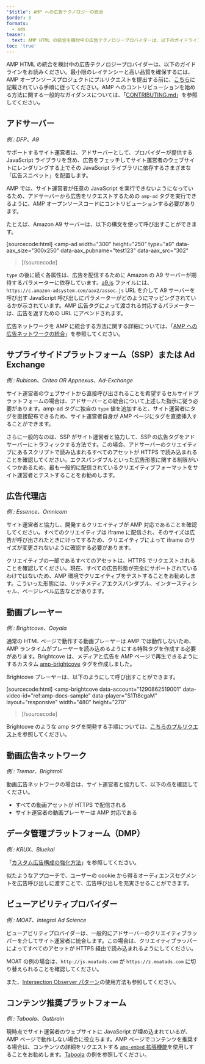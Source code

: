 ```yaml
---
'$title': AMP への広告テクノロジーの統合
$order: 3
formats:
  - ads
teaser:
  text: AMP HTML の統合を検討中の広告テクノロジープロバイダーは、以下のガイドラインをお読みください。
toc: 'true'
---
```


<!--
This file is imported from https://github.com/ampproject/amphtml/blob/master/ads/_integration-guide.md.
Please do not change this file.
If you have found a bug or an issue please
have a look and request a pull request there.
-->

AMP HTML の統合を検討中の広告テクノロジープロバイダーは、以下のガイドラインをお読みください。最小限のレイテンシーと高い品質を確保するには、AMP オープンソースプロジェクトにプルリクエストを提出する前に、[こちら](https://github.com/ampproject/amphtml/blob/master/ads/../3p/README.md#ads)に記載されている手順に従ってください。AMP へのコントリビューションを始める方法に関する一般的なガイダンスについては、「[CONTRIBUTING.md](https://github.com/ampproject/amphtml/blob/master/ads/../CONTRIBUTING.md)」を参照してください。

## アドサーバー <a name="ad-server"></a>

_例 : DFP、A9_

サポートするサイト運営者は、アドサーバーとして、プロバイダーが提供する JavaScript ライブラリを含め、広告をフェッチしてサイト運営者のウェブサイトにレンダリングする上でその JavaScript ライブラリに依存するさまざまな「広告スニペット」を配置します。

AMP では、サイト運営者が任意の JavaScript を実行できないようになっているため、アドサーバーから広告をリクエストするための `amp-ad` タグを実行できるように、AMP オープンソースコードにコントリビューションする必要があります。

たとえば、Amazon A9 サーバーは、以下の構文を使って呼び出すことができます。

[sourcecode:html]
<amp-ad
width="300"
height="250"
type="a9"
data-aax_size="300x250"
data-aax_pubname="test123"
data-aax_src="302"

> </amp-ad>
> [/sourcecode]

`type` の後に続く各属性は、広告を配信するために Amazon の A9 サーバーが期待するパラメーターに依存しています。[a9.js](https://github.com/ampproject/amphtml/blob/master/ads/./a9.js) ファイルには、`https://c.amazon-adsystem.com/aax2/assoc.js` URL を介して A9 サーバーを呼び出す JavaScript 呼び出しにパラメーターがどのようにマッピングされているかが示されています。AMP 広告タグによって渡される対応するパラメーターは、広告を返すための URL にアペンドされます。

広告ネットワークを AMP に統合する方法に関する詳細については、「[AMP への広告ネットワークの統合](https://github.com/ampproject/amphtml/blob/master/ads/README.md)」を参照してください。

## サプライサイドプラットフォーム（SSP）または Ad Exchange <a name="supply-side-platform-ssp-or-an-ad-exchange"></a>

_例 : Rubicon、Criteo OR Appnexus、Ad-Exchange_

サイト運営者のウェブサイトから直接呼び出されることを希望するセルサイドプラットフォームの場合は、アドサーバーとの統合について上述した指示に従う必要があります。amp-ad タグに独自の `type` 値を追加すると、サイト運営者にタグを直接配布できるため、サイト運営者自身が AMP ページにタグを直接挿入することができます。

さらに一般的なのは、SSP がサイト運営者と協力して、SSP の広告タグをアドサーバーにトラフィックする方法です。この場合、アドサーバーのクリエイティブにあるスクリプトで読み込まれるすべてのアセットが HTTPS で読み込まれることを確認してください。エクスパンダブルといった広告形態に関する制限がいくつかあるため、最も一般的に配信されているクリエイティブフォーマットをサイト運営者とテストすることをお勧めします。

## 広告代理店 <a name="ad-agency"></a>

_例 : Essence、Omnicom_

サイト運営者と協力し、開発するクリエイティブが AMP 対応であることを確認してください。すべてのクリエイティブは iframe に配信され、そのサイズは広告が呼び出されたときにけってするため、クリエイティブによって iframe のサイズが変更されないように確認する必要があります。

クリエイティブの一部であるすべてのアセットは、HTTPS でリクエストされることを確認してください。現在、すべての広告形態が完全にサポートされているわけではないため、AMP 環境でクリエイティブをテストすることをお勧めします。こういった形態には、リッチメディアエクスパンダブル、インタースティシャル、ページレベル広告などがあります。

## 動画プレーヤー <a name="video-player"></a>

_例 : Brightcove、Ooyala_

通常の HTML ページで動作する動画プレーヤーは AMP では動作しないため、AMP ランタイムがプレーヤーを読み込めるようにする特殊タグを作成する必要があります。Brightcove は、メディアと広告を AMP ページで再生できるようにするカスタム [amp-brightcove](https://github.com/ampproject/amphtml/blob/master/extensions/amp-brightcove/amp-brightcove.md) タグを作成しました。

Brightcove プレーヤーは、以下のようにして呼び出すことができます。

[sourcecode:html]
<amp-brightcove
data-account="1290862519001"
data-video-id="ref:amp-docs-sample"
data-player="S1Tt8cgaM"
layout="responsive"
width="480"
height="270"

> </amp-brightcove>
> [/sourcecode]

Brightcove のような amp タグを開発する手順については、[こちらのプルリクエスト](https://github.com/ampproject/amphtml/pull/1052)を参照してください。

## 動画広告ネットワーク <a name="video-ad-network"></a>

_例 : Tremor、Brightroll_

動画広告ネットワークの場合は、サイト運営者と協力して、以下の点を確認してください。

- すべての動画アセットが HTTPS で配信される
- サイト運営者の動画プレーヤーは AMP 対応である

## データ管理プラットフォーム（DMP）<a name="data-management-platform-dmp"></a>

_例 : KRUX、Bluekai_

「[カスタム広告構成の強化方法](https://amp.dev/documentation/components/amp-ad#enhance-incoming-ad-configuration)」を参照してください。

似たようなアプローチで、ユーザーの cookie から得るオーディエンスセグメントを広告呼び出しに渡すことで、広告呼び出しを充実させることができます。

## ビューアビリティプロバイダー <a name="viewability-provider"></a>

_例 : MOAT、Integral Ad Science_

ビューアビリティプロバイダーは、一般的にアドサーバーのクリエイティブラッパーを介してサイト運営者に統合します。この場合は、クリエイティブラッパーによってすべてのアセットが HTTPS 経由で読み込まれるようにしてください。

MOAT の例の場合は、`http://js.moatads.com` が `https://z.moatads.com` に切り替えられることを確認してください。

また、[Intersection Observer パターン](https://github.com/ampproject/amphtml/blob/master/ads/README.md#ad-viewability)の使用方法も参照してください。

## コンテンツ推奨プラットフォーム <a name="content-recommendation-platform"></a>

_例 : Taboola、Outbrain_

現時点でサイト運営者のウェブサイトに JavaScript が埋め込まれているが、AMP ページで動作しない場合に役立ちます。AMP ページでコンテンツを推奨する場合は、コンテンツの詳細をリクエストする [`amp-embed` 拡張機能](https://amp.dev/documentation/components/amp-ad)を使用しすることをお勧めします。[Taboola](https://github.com/ampproject/amphtml/blob/master/ads/taboola.md) の例を参照してください。
